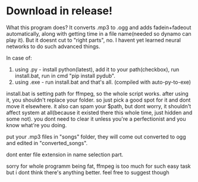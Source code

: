# Download in release!

What this program does? It converts .mp3 to .ogg and adds fadein+fadeout automatically, along with getting time in a file name(needed so dynamo can play it). But it doesnt cut to "right parts", no. I havent yet learned neural networks to do such advanced things.


In case of:
1) using .py - install python(latest), add it to your path(checkbox), run install.bat, run in cmd "pip install pydub".
2) using .exe - run install.bat and that's all. (compiled with auto-py-to-exe)


install.bat is setting path for ffmpeg, so the whole script works. after using it, you shouldn't replace your folder. so just pick a good spot for it and dont move it elsewhere. it also can spam your $path, but dont worry, it shouldn't affect system at all(because it existed there this whole time, just hidden and some not). 
you dont need to clear it unless you're a perfectionist and you know what're you doing.


put your .mp3 files in "songs" folder, they will come out converted to ogg and edited in "converted_songs".


dont enter file extension in name selection part.


sorry for whole programm being fat, ffmpeg is too much for such easy task but i dont think there's anything better. feel free to suggest though

